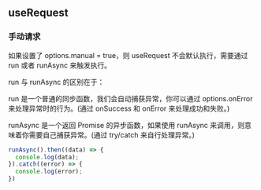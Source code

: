 ## useRequest

### 手动请求

如果设置了 options.manual = true，则 useRequest 不会默认执行，需要通过 run 或者 runAsync 来触发执行。

run 与 runAsync 的区别在于：

run 是一个普通的同步函数，我们会自动捕获异常，你可以通过 options.onError 来处理异常时的行为。(通过 onSuccess 和 onError 来处理成功和失败。)

runAsync 是一个返回 Promise 的异步函数，如果使用 runAsync 来调用，则意味着你需要自己捕获异常。(通过 try/catch 来自行处理异常。)

```typescript
runAsync().then((data) => {
  console.log(data);
}).catch((error) => {
  console.log(error);
})
```

